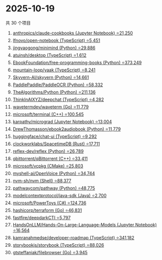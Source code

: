 # 2025-10-19

共 30 个项目

<!-- BEGIN GITHUB -->
<!-- 最后更新时间 2025-10-19 21:15:06 +0800 -->
1. [anthropics/claude-cookbooks (Jupyter Notebook) ⭐21,250](https://github.com/anthropics/claude-cookbooks)
1. [lfnovo/open-notebook (TypeScript) ⭐5,451](https://github.com/lfnovo/open-notebook)
1. [jingyaogong/minimind (Python) ⭐29,886](https://github.com/jingyaogong/minimind)
1. [atuinsh/desktop (TypeScript) ⭐1,612](https://github.com/atuinsh/desktop)
1. [EbookFoundation/free-programming-books (Python) ⭐373,249](https://github.com/EbookFoundation/free-programming-books)
1. [mountain-loop/yaak (TypeScript) ⭐8,241](https://github.com/mountain-loop/yaak)
1. [Skyvern-AI/skyvern (Python) ⭐14,661](https://github.com/Skyvern-AI/skyvern)
1. [PaddlePaddle/PaddleOCR (Python) ⭐58,332](https://github.com/PaddlePaddle/PaddleOCR)
1. [TheAlgorithms/Python (Python) ⭐211,136](https://github.com/TheAlgorithms/Python)
1. [ThinkInAIXYZ/deepchat (TypeScript) ⭐4,282](https://github.com/ThinkInAIXYZ/deepchat)
1. [wavetermdev/waveterm (Go) ⭐11,779](https://github.com/wavetermdev/waveterm)
1. [microsoft/terminal (C++) ⭐100,545](https://github.com/microsoft/terminal)
1. [karpathy/micrograd (Jupyter Notebook) ⭐13,004](https://github.com/karpathy/micrograd)
1. [DrewThomasson/ebook2audiobook (Python) ⭐11,779](https://github.com/DrewThomasson/ebook2audiobook)
1. [huggingface/chat-ui (TypeScript) ⭐9,292](https://github.com/huggingface/chat-ui)
1. [clockworklabs/SpacetimeDB (Rust) ⭐17,711](https://github.com/clockworklabs/SpacetimeDB)
1. [reflex-dev/reflex (Python) ⭐26,789](https://github.com/reflex-dev/reflex)
1. [qbittorrent/qBittorrent (C++) ⭐33,411](https://github.com/qbittorrent/qBittorrent)
1. [microsoft/vcpkg (CMake) ⭐25,803](https://github.com/microsoft/vcpkg)
1. [myshell-ai/OpenVoice (Python) ⭐34,744](https://github.com/myshell-ai/OpenVoice)
1. [nvm-sh/nvm (Shell) ⭐88,377](https://github.com/nvm-sh/nvm)
1. [pathwaycom/pathway (Python) ⭐48,775](https://github.com/pathwaycom/pathway)
1. [modelcontextprotocol/java-sdk (Java) ⭐2,700](https://github.com/modelcontextprotocol/java-sdk)
1. [microsoft/PowerToys (C#) ⭐124,736](https://github.com/microsoft/PowerToys)
1. [hashicorp/terraform (Go) ⭐46,831](https://github.com/hashicorp/terraform)
1. [fastfire/deepdarkCTI ⭐5,797](https://github.com/fastfire/deepdarkCTI)
1. [HandsOnLLM/Hands-On-Large-Language-Models (Jupyter Notebook) ⭐16,564](https://github.com/HandsOnLLM/Hands-On-Large-Language-Models)
1. [kamranahmedse/developer-roadmap (TypeScript) ⭐341,182](https://github.com/kamranahmedse/developer-roadmap)
1. [storybookjs/storybook (TypeScript) ⭐88,026](https://github.com/storybookjs/storybook)
1. [gtsteffaniak/filebrowser (Go) ⭐3,945](https://github.com/gtsteffaniak/filebrowser)
<!-- END GITHUB -->